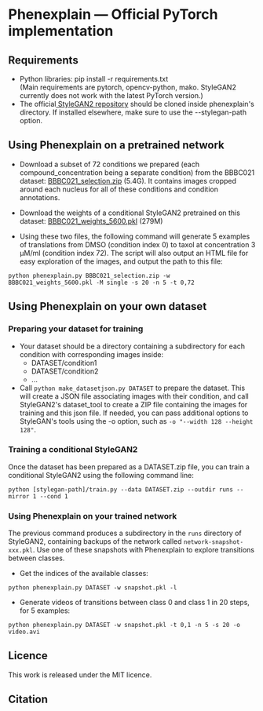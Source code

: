 # Phenexplain &mdash; Official PyTorch implementation

## Requirements

* Python libraries: pip install -r requirements.txt  
  (Main requirements are pytorch, opencv-python, mako. StyleGAN2 currently does not work with the latest PyTorch version.)
* The official[ StyleGAN2 repository]( https://github.com/NVlabs/stylegan2-ada-pytorch/) should be cloned inside phenexplain's directory. If installed elsewhere, make sure to use the --stylegan-path option.


## Using Phenexplain on a pretrained network

* Download a subset of 72 conditions we prepared (each compound_concentration being a separate condition) from the BBBC021 dataset: [BBBC021_selection.zip](https://phenexplain.bio.ens.psl.eu/datasets/BBBC021_selection.zip) (5.4G). It contains images cropped around each nucleus for all of these conditions and condition annotations.

* Download the weights of a conditional StyleGAN2 pretrained on this dataset: [BBBC021_weights_5600.pkl](https://phenexplain.bio.ens.psl.eu/datasets/BBBC021_weights_5600.pkl) (279M)

* Using these two files, the following command will generate 5 examples of translations from DMSO (condition index 0) to taxol at concentration 3 µM/ml (condition index 72). The script will also output an HTML file for easy exploration of the images, and output the path to this file:  

`python phenexplain.py BBBC021_selection.zip -w BBBC021_weights_5600.pkl -M single -s 20 -n 5 -t 0,72`

## Using Phenexplain on your own dataset

### Preparing your dataset for training

* Your dataset should be a directory containing a subdirectory for each condition with corresponding images inside:
    * DATASET/condition1
    * DATASET/condition2
    * ...
* Call `python make_datasetjson.py DATASET` to prepare the dataset. This will create a JSON file associating images with their condition, and call StyleGAN2's dataset_tool to create a ZIP file containing the images for training and this json file. If needed, you can pass additional options to StyleGAN's tools using the -o option, such as `-o "--width 128 --height 128"`.

### Training a conditional StyleGAN2

Once the dataset has been prepared as a DATASET.zip file, you can train a conditional StyleGAN2 using the following command line:

`python [stylegan-path]/train.py --data DATASET.zip --outdir runs --mirror 1 --cond 1`

### Using Phenexplain on your trained network

The previous command produces a subdirectory in the `runs` directory of StyleGAN2, containing backups of the network called `network-snapshot-xxx.pkl`. Use one of these snapshots with Phenexplain to explore transitions between classes.

* Get the indices of the available classes:

`python phenexplain.py DATASET -w snapshot.pkl -l`

* Generate videos of transitions between class 0 and class 1 in 20 steps, for 5 examples: 

`python phenexplain.py DATASET -w snapshot.pkl -t 0,1 -n 5 -s 20 -o video.avi`

## Licence

This work is released under the MIT licence.

## Citation
